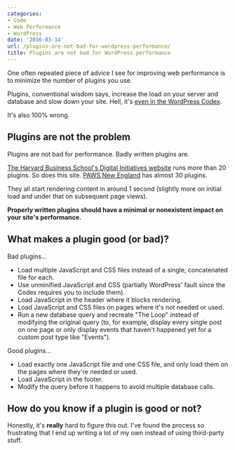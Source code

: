 ```yaml
---
categories:
- Code
- Web Performance
- WordPress
date: '2016-03-14'
url: /plugins-are-not-bad-for-wordpress-performance/
title: Plugins are not bad for WordPress performance
---
```


One often repeated piece of advice I see for improving web performance is to minimize the number of plugins you use.

Plugins, conventional wisdom says, increase the load on your server and database and slow down your site. Hell, it's [even in the WordPress Codex](https://codex.wordpress.org/WordPress_Optimization/WordPress_Performance).

It's also 100% wrong.

<!--more-->

## Plugins are not the problem

Plugins are not bad for performance. Badly written plugins are.

[The Harvard Business School's Digital Initiatives website](https://digital.hbs.edu) runs more than 20 plugins. So does this site. [PAWS New England](http://pawsnewengland.com) has almost 30 plugins.

They all start rendering content in around 1 second (slightly more on initial load and under that on subsequent page views).

**Properly written plugins should have a minimal or nonexistent impact on your site's performance.**

## What makes a plugin good (or bad)?

Bad plugins...

- Load multiple JavaScript and CSS files instead of a single, concatenated file for each.
- Use unminified JavaScript and CSS (partially WordPress' fault since the Codex requires you to include them).
- Load JavaScript in the header where it blocks rendering.
- Load JavaScript and CSS files on pages where it's not needed or used.
- Run a new database query and recreate "The Loop" instead of modifying the original query (to, for example, display every single post on one page or only display events that haven't happened yet for a custom post type like "Events").

Good plugins...

- Load exactly one JavaScript file and one CSS file, and only load them on the pages where they're needed or used.
- Load JavaScript in the footer.
- Modify the query before it happens to avoid multiple database calls.

## How do you know if a plugin is good or not?

Honestly, it's **really** hard to figure this out. I've found the process so frustrating that I end up writing a lot of my own instead of using third-party stuff.